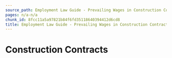 ```yaml
---
source_path: Employment Law Guide - Prevailing Wages in Construction Contracts.md
pages: n/a-n/a
chunk_id: 8fcc11a5a97821b84f6fd35118640394412d6cd8
title: Employment Law Guide - Prevailing Wages in Construction Contracts
---
```

# Construction Contracts
